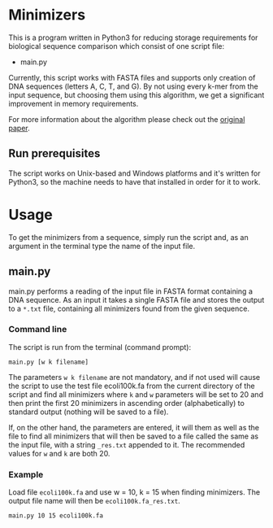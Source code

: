 # Minimizers
This is a program written in Python3 for reducing storage requirements for biological sequence comparison which consist of one script file:
* main.py

Currently, this script works with FASTA files and supports only creation of DNA sequences (letters A, C, T, and G). By not using every k-mer from the input sequence, but choosing them using this algorithm, we get a significant improvement in memory requirements.

For more information about the algorithm please check out the [original paper](http://yorke.umd.edu/papers/genome_papers/minimizerpaper.pdf).

## Run prerequisites

The script works on Unix-based and Windows platforms and it's written for Python3, so the machine needs to have that installed in order for it to work.

# Usage

To get the minimizers from a sequence, simply run the script and, as an argument in the terminal type the name of the input file.

## main.py

main.py performs a reading of the input file in FASTA format containing a DNA sequence. As an input it takes a single FASTA file and stores the output to a `*.txt` file, containing all minimizers found from the given sequence.

### Command line
The script is run from the terminal (command prompt):

    main.py [w k filename]

The parameters `w k filename` are not mandatory, and if not used will cause the script to use the test file ecoli100k.fa from the current directory of the script and find all minimizers where `k` and `w` parameters will be set to 20 and then print the first 20 minimizers in ascending order (alphabetically) to standard output (nothing will be saved to a file).

If, on the other hand, the parameters are entered, it will them as well as the file to find all minimizers that will then be saved to a file called the same as the input file, with a string `_res.txt` appended to it. The recommended values for `w` and `k` are both 20.

### Example

Load file `ecoli100k.fa` and use w = 10, k = 15 when finding minimizers. The output file name will then be `ecoli100k.fa_res.txt`.

    main.py 10 15 ecoli100k.fa
    
